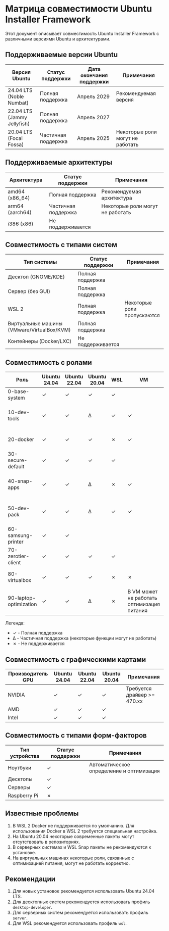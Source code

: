# Матрица совместимости Ubuntu Installer Framework

Этот документ описывает совместимость Ubuntu Installer Framework с различными версиями Ubuntu и архитектурами.

## Поддерживаемые версии Ubuntu

| Версия Ubuntu | Статус поддержки | Дата окончания поддержки | Примечания |
|---------------|------------------|---------------------------|------------|
| 24.04 LTS (Noble Numbat) | Полная поддержка | Апрель 2029 | Рекомендуемая версия |
| 22.04 LTS (Jammy Jellyfish) | Полная поддержка | Апрель 2027 | |
| 20.04 LTS (Focal Fossa) | Частичная поддержка | Апрель 2025 | Некоторые роли могут не работать |

## Поддерживаемые архитектуры

| Архитектура | Статус поддержки | Примечания |
|-------------|------------------|------------|
| amd64 (x86_64) | Полная поддержка | Рекомендуемая архитектура |
| arm64 (aarch64) | Частичная поддержка | Некоторые роли могут не работать |
| i386 (x86) | Не поддерживается | |

## Совместимость с типами систем

| Тип системы | Статус поддержки | Примечания |
|-------------|------------------|------------|
| Десктоп (GNOME/KDE) | Полная поддержка | |
| Сервер (без GUI) | Полная поддержка | |
| WSL 2 | Полная поддержка | Некоторые роли пропускаются |
| Виртуальные машины (VMware/VirtualBox/KVM) | Полная поддержка | |
| Контейнеры (Docker/LXC) | Не поддерживается | |

## Совместимость с ролами

| Роль | Ubuntu 24.04 | Ubuntu 22.04 | Ubuntu 20.04 | WSL | VM | Сервер | Примечания |
|------|--------------|--------------|--------------|-----|----|--------|------------|
| 0-base-system | ✓ | ✓ | ✓ | ✓ | |
| 10-dev-tools | ✓ | ✓ | Δ | ✓ | ✓ | ✓ | На Ubuntu 20.04 некоторые пакеты могут отсутствовать |
| 20-docker | ✓ | ✓ | ✓ | ✗ | ✓ | ✓ | В WSL Docker не поддерживается по умолчанию |
| 30-secure-default | ✓ | ✓ | ✓ | ✓ | |
| 40-snap-apps | ✓ | ✓ | Δ | ✗ | ✓ | ✗ | В серверных системах и WSL Snap не рекомендуется |
| 50-dev-pack | ✓ | ✓ | Δ | ✓ | ✓ | ✓ | На Ubuntu 20.04 некоторые пакеты могут отсутствовать |
| 60-samsung-printer | ✓ | ✓ | |
| 70-zerotier-client | ✓ | ✓ | ✓ | ✓ | |
| 80-virtualbox | ✓ | ✓ | ✓ | ✗ | ✗ | ✗ | Не устанавливается в WSL и VM |
| 90-laptop-optimization | ✓ | ✓ | Δ | ✗ | В VM может не работать оптимизация питания |

Легенда:
- ✓ - Полная поддержка
- Δ - Частичная поддержка (некоторые функции могут не работать)
- ✗ - Не поддерживается

## Совместимость с графическими картами

| Производитель GPU | Ubuntu 24.04 | Ubuntu 22.04 | Ubuntu 20.04 | Примечания |
|-------------------|--------------|--------------|--------------|------------|
| NVIDIA | ✓ | ✓ | ✓ | Требуется драйвер >= 470.xx |
| AMD | ✓ | ✓ | ✓ | |
| Intel | ✓ | ✓ | ✓ | |

## Совместимость с типами форм-факторов

| Тип устройства | Статус поддержки | Примечания |
|---------------|------------------|------------|
| Ноутбуки | ✓ | Автоматическое определение и оптимизация |
| Десктопы | ✓ | |
| Серверы | ✓ | |
| Raspberry Pi | ✗ | |

## Известные проблемы

1. В WSL 2 Docker не поддерживается по умолчанию. Для использования Docker в WSL 2 требуется специальная настройка.
2. На Ubuntu 20.04 некоторые современные пакеты могут отсутствовать в репозиториях.
3. В серверных системах и WSL Snap пакеты не рекомендуются к установке.
4. На виртуальных машинах некоторые роли, связанные с оптимизацией питания, могут не работать корректно.

## Рекомендации

1. Для новых установок рекомендуется использовать Ubuntu 24.04 LTS.
2. Для десктопных систем рекомендуется использовать профиль `desktop-developer`.
3. Для серверных систем рекомендуется использовать профиль `server`.
4. Для WSL рекомендуется использовать профиль `wsl`.